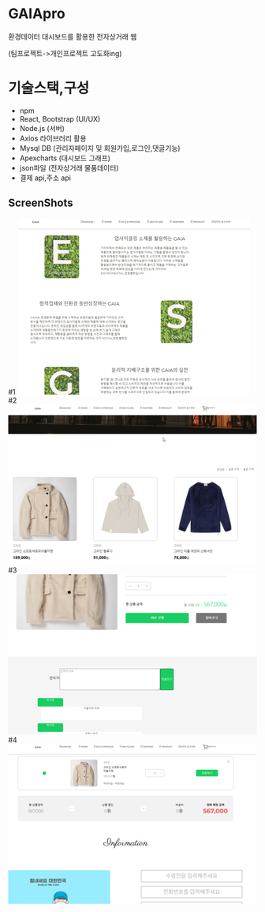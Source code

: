 # GAIApro

환경데이터 대시보드를 활용한 전자상거래 웹

(팀프로젝트->개인프로젝트 고도화ing)

# 기술스택,구성

- npm
- React, Bootstrap (UI/UX)
- Node.js (서버)
- Axios 라이브러리 활용
- Mysql DB (관리자페이지 및 회원가입,로그인,댓글기능)
- Apexcharts (대시보드 그래프)
- json파일 (전자상거래 물품데이터)
- 결제 api,주소 api

## ScreenShots

#1
![alt text](https://github.com/suminpark123/GAIApro/blob/main/src/assets/img/gitimg/K-243.png)
#2
![alt text](https://github.com/suminpark123/GAIApro/blob/main/src/assets/img/gitimg/K-244.png)
#3
![alt text](https://github.com/suminpark123/GAIApro/blob/main/src/assets/img/gitimg/K-245.png)
#4
![alt text](https://github.com/suminpark123/GAIApro/blob/main/src/assets/img/gitimg/K-246.png)
